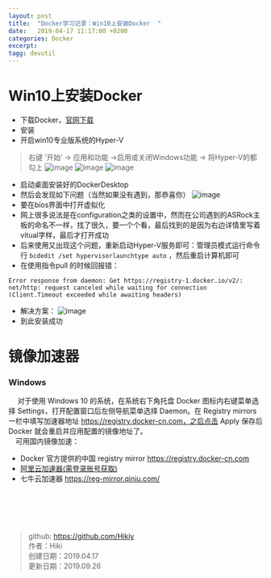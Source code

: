 ```yaml
---
layout: post
title:  "Docker学习记录：Win10上安装Docker  "
date:   2019-04-17 11:17:00 +0200
categories: Docker
excerpt: 
tagg: devutil
---
```


# Win10上安装Docker  

- 下载Docker，[官网下载](https://www.docker.com/get-started)
- 安装
- 开启win10专业版系统的Hyper-V
>右键 ‘开始’ -> 应用和功能 ->启用或关闭Windows功能 -> 将Hyper-V的都勾上
>![image](https://note.youdao.com/yws/public/resource/2c26474e768cbdac36ea44fafdbd1946/xmlnote/366430551A374AD5AFEA2745B5E0087F/13445)
>![image](https://note.youdao.com/yws/public/resource/2c26474e768cbdac36ea44fafdbd1946/xmlnote/E1470E37ECFF4E9195B2BB8A247488F7/13447)
>![image](https://note.youdao.com/yws/public/resource/2c26474e768cbdac36ea44fafdbd1946/xmlnote/4C5862E5752E48628B2568D89F01E576/13449)

- 启动桌面安装好的DockerDesktop
- 然后会发现如下问题（当然如果没有遇到，那恭喜你）
![image](https://note.youdao.com/yws/public/resource/2c26474e768cbdac36ea44fafdbd1946/xmlnote/DE54EFB238204166AB79E5C5D4CA4B93/13470)
- 要在bios界面中打开虚拟化
- 网上很多说法是在configuration之类的设置中，然而在公司遇到的ASRock主板的命名不一样，找了很久，要一个个看，最后找到的是因为右边详情里写着vitual字样，最后才打开成功
- 后来使用又出现这个问题，重新启动Hyper-V服务即可：管理员模式运行命令行 `bcdedit /set hypervisorlaunchtype auto` ，然后重启计算机即可
- 在使用指令pull 的时候回报错：
```
Error response from daemon: Get https://registry-1.docker.io/v2/: net/http: request canceled while waiting for connection (Client.Timeout exceeded while awaiting headers)
```
- 解决方案：
![image](https://note.youdao.com/yws/public/resource/2c26474e768cbdac36ea44fafdbd1946/xmlnote/7373C170EF96495ABC8D77BC5E29A624/13520)
- 到此安装成功
# 镜像加速器

### Windows
&emsp; 对于使用 Windows 10 的系统，在系统右下角托盘 Docker 图标内右键菜单选择 Settings，打开配置窗口后左侧导航菜单选择 Daemon。在 Registry mirrors 一栏中填写加速器地址 https://registry.docker-cn.com，之后点击 Apply 保存后 Docker 就会重启并应用配置的镜像地址了。   
&emsp;可用国内镜像加速：
- Docker 官方提供的中国 registry mirror https://registry.docker-cn.com
- [阿里云加速器(需登录账号获取)](https://cr.console.aliyun.com/cn-hangzhou/mirrors)
- 七牛云加速器 https://reg-mirror.qiniu.com/

<br /><br /><br /><br />
> github: https://github.com/Hikiy  
> 作者：Hiki  
> 创建日期：2019.04.17  
> 更新日期：2019.09.26
